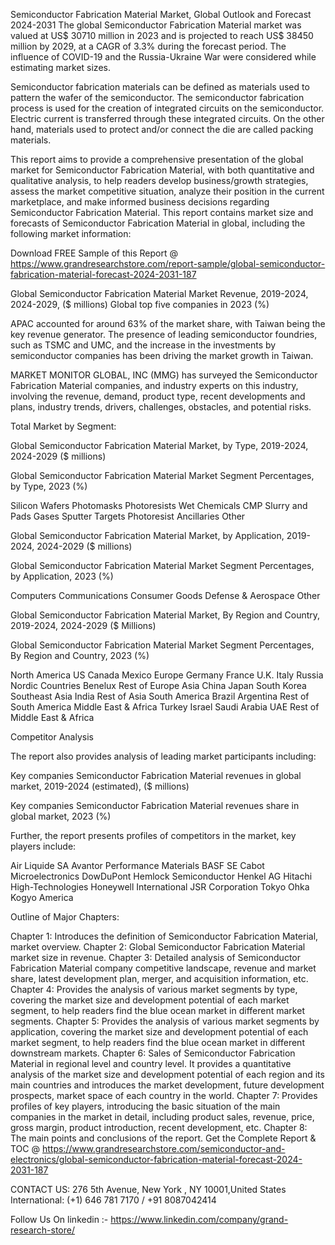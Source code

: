 Semiconductor Fabrication Material Market, Global Outlook and Forecast 2024-2031
The global Semiconductor Fabrication Material market was valued at US$ 30710 million in 2023 and is projected to reach US$ 38450 million by 2029, at a CAGR of 3.3% during the forecast period. The influence of COVID-19 and the Russia-Ukraine War were considered while estimating market sizes.

Semiconductor fabrication materials can be defined as materials used to pattern the wafer of the semiconductor. The semiconductor fabrication process is used for the creation of integrated circuits on the semiconductor. Electric current is transferred through these integrated circuits. On the other hand, materials used to protect and/or connect the die are called packing materials.

This report aims to provide a comprehensive presentation of the global market for Semiconductor Fabrication Material, with both quantitative and qualitative analysis, to help readers develop business/growth strategies, assess the market competitive situation, analyze their position in the current marketplace, and make informed business decisions regarding Semiconductor Fabrication Material. This report contains market size and forecasts of Semiconductor Fabrication Material in global, including the following market information:

Download FREE Sample of this Report @ https://www.grandresearchstore.com/report-sample/global-semiconductor-fabrication-material-forecast-2024-2031-187

Global Semiconductor Fabrication Material Market Revenue, 2019-2024, 2024-2029, ($ millions)
Global top five companies in 2023 (%)

APAC accounted for around 63% of the market share, with Taiwan being the key revenue generator. The presence of leading semiconductor foundries, such as TSMC and UMC, and the increase in the investments by semiconductor companies has been driving the market growth in Taiwan.

MARKET MONITOR GLOBAL, INC (MMG) has surveyed the Semiconductor Fabrication Material companies, and industry experts on this industry, involving the revenue, demand, product type, recent developments and plans, industry trends, drivers, challenges, obstacles, and potential risks.

Total Market by Segment:

Global Semiconductor Fabrication Material Market, by Type, 2019-2024, 2024-2029 ($ millions)

Global Semiconductor Fabrication Material Market Segment Percentages, by Type, 2023 (%)

Silicon Wafers
Photomasks
Photoresists
Wet Chemicals
CMP Slurry and Pads
Gases
Sputter Targets
Photoresist Ancillaries
Other

Global Semiconductor Fabrication Material Market, by Application, 2019-2024, 2024-2029 ($ millions)

Global Semiconductor Fabrication Material Market Segment Percentages, by Application, 2023 (%)

Computers
Communications
Consumer Goods
Defense & Aerospace
Other

Global Semiconductor Fabrication Material Market, By Region and Country, 2019-2024, 2024-2029 ($ Millions)

Global Semiconductor Fabrication Material Market Segment Percentages, By Region and Country, 2023 (%)

North America
US
Canada
Mexico
Europe
Germany
France
U.K.
Italy
Russia
Nordic Countries
Benelux
Rest of Europe
Asia
China
Japan
South Korea
Southeast Asia
India
Rest of Asia
South America
Brazil
Argentina
Rest of South America
Middle East & Africa
Turkey
Israel
Saudi Arabia
UAE
Rest of Middle East & Africa

Competitor Analysis

The report also provides analysis of leading market participants including:

Key companies Semiconductor Fabrication Material revenues in global market, 2019-2024 (estimated), ($ millions)

Key companies Semiconductor Fabrication Material revenues share in global market, 2023 (%)

Further, the report presents profiles of competitors in the market, key players include:

Air Liquide SA
Avantor Performance Materials
BASF SE
Cabot Microelectronics
DowDuPont
Hemlock Semiconductor
Henkel AG
Hitachi High-Technologies
Honeywell International
JSR Corporation
Tokyo Ohka Kogyo America

Outline of Major Chapters:

Chapter 1: Introduces the definition of Semiconductor Fabrication Material, market overview.
Chapter 2: Global Semiconductor Fabrication Material market size in revenue.
Chapter 3: Detailed analysis of Semiconductor Fabrication Material company competitive landscape, revenue and market share, latest development plan, merger, and acquisition information, etc.
Chapter 4: Provides the analysis of various market segments by type, covering the market size and development potential of each market segment, to help readers find the blue ocean market in different market segments.
Chapter 5: Provides the analysis of various market segments by application, covering the market size and development potential of each market segment, to help readers find the blue ocean market in different downstream markets.
Chapter 6: Sales of Semiconductor Fabrication Material in regional level and country level. It provides a quantitative analysis of the market size and development potential of each region and its main countries and introduces the market development, future development prospects, market space of each country in the world.
Chapter 7: Provides profiles of key players, introducing the basic situation of the main companies in the market in detail, including product sales, revenue, price, gross margin, product introduction, recent development, etc.
Chapter 8: The main points and conclusions of the report.
Get the Complete Report & TOC @ https://www.grandresearchstore.com/semiconductor-and-electronics/global-semiconductor-fabrication-material-forecast-2024-2031-187

CONTACT US:
276 5th Avenue, New York , NY 10001,United States
International: (+1) 646 781 7170 / +91 8087042414

Follow Us On linkedin :- https://www.linkedin.com/company/grand-research-store/

